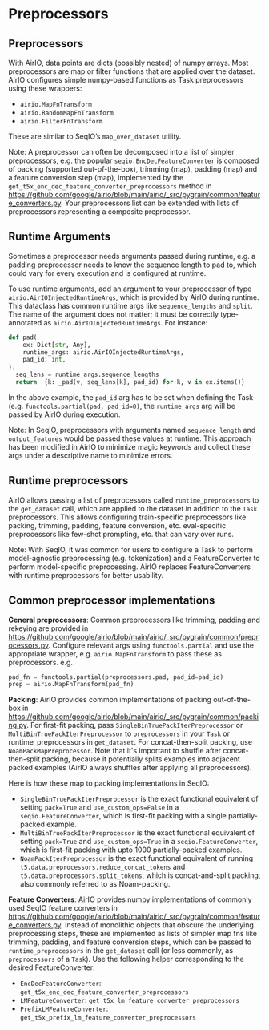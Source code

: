 # Preprocessors

## Preprocessors

With AirIO, data points are dicts (possibly nested) of numpy arrays.
Most preprocessors are map or filter functions that are applied over the
dataset. AirIO configures simple numpy-based functions as Task preprocessors
using these wrappers:

+   `airio.MapFnTransform`
+   `airio.RandomMapFnTransform`
+   `airio.FilterFnTransform`

These are similar to SeqIO’s `map_over_dataset` utility.

Note: A preprocessor can often be decomposed into a list of simpler
preprocessors, e.g. the popular `seqio.EncDecFeatureConverter` is composed of
packing (supported out-of-the-box), trimming (map), padding (map) and a feature
conversion step (map), implemented by the
`get_t5x_enc_dec_feature_converter_preprocessors` method in
https://github.com/google/airio/blob/main/airio/_src/pygrain/common/feature_converters.py.
Your preprocessors list can be extended with lists of preprocessors representing
a composite preprocessor.

## Runtime Arguments

Sometimes a preprocessor needs arguments passed during runtime, e.g. a padding
preprocessor needs to know the sequence length to pad to, which could vary for
every execution and is configured at runtime.

To use runtime arguments, add an argument to your preprocessor of type
`airio.AirIOInjectedRuntimeArgs`, which is provided by AirIO during runtime.
This dataclass has common runtime args like `sequence_lengths` and `split`. The
name of the argument does not matter; it must be correctly type-annotated as
`airio.AirIOInjectedRuntimeArgs`. For instance:

```python
def pad(
    ex: Dict[str, Any],
    runtime_args: airio.AirIOInjectedRuntimeArgs,
    pad_id: int,
):
  seq_lens = runtime_args.sequence_lengths
  return  {k: _pad(v, seq_lens[k], pad_id) for k, v in ex.items()}
```

In the above example, the `pad_id` arg has to be set when defining the Task
(e.g. `functools.partial(pad, pad_id=0)`, the `runtime_args` arg will be passed
by AirIO during execution.

Note: In SeqIO, preprocessors with arguments named `sequence_length` and
`output_features` would be passed these values at runtime. This approach has
been modified in AirIO to minimize magic keywords and collect these args under
a descriptive name to minimize errors.

## Runtime preprocessors

AirIO allows passing a list of preprocessors called `runtime_preprocessors` to
the `get_dataset` call, which are applied to the dataset in addition to the
`Task` preprocessors. This allows configuring train-specific preprocessors like
packing, trimming, padding, feature conversion, etc. eval-specific preprocessors
like few-shot prompting, etc. that can vary over runs.

Note: With SeqIO, it was common for users to configure a Task to perform
model-agnostic preprocessing (e.g. tokenization) and a FeatureConverter to
perform model-specific preprocessing. AirIO replaces FeatureConverters with
runtime preprocessors for better usability.

## Common preprocessor implementations

**General preprocessors**: Common preprocessors like trimming, padding and
rekeying are provided in
https://github.com/google/airio/blob/main/airio/_src/pygrain/common/preprocessors.py.
Configure relevant args using `functools.partial` and use the appropriate
wrapper, e.g. `airio.MapFnTransform` to pass these as preprocessors. e.g.

```python
pad_fn = functools.partial(preprocessors.pad, pad_id=pad_id)
prep = airio.MapFnTransform(pad_fn)
```

**Packing**: AirIO provides common implementations of packing out-of-the-box in
https://github.com/google/airio/blob/main/airio/_src/pygrain/common/packing.py.
For first-fit packing, pass `SingleBinTruePackIterPreprocessor` or
`MultiBinTruePackIterPreprocessor` to `preprocessors` in your `Task` or
runtime_preprocessors in `get_dataset`. For concat-then-split packing, use
`NoamPackMapPreprocessor`. Note that it's important to shuffle after
concat-then-split packing, because it potentially splits examples into adjacent
packed examples (AirIO always shuffles after applying all preprocessors).

Here is how these map to packing implementations in SeqIO:

+   `SingleBinTruePackIterPreprocessor` is the exact functional equivalent of
    setting `pack=True` and `use_custom_ops=False` in a
    `seqio.FeatureConverter`, which is first-fit packing with a single
    partially-packed example.
+   `MultiBinTruePackIterPreprocessor` is the exact functional equivalent of
    setting `pack=True` and `use_custom_ops=True` in a `seqio.FeatureConverter`,
    which is first-fit packing with upto 1000 partially-packed examples.
+   `NoamPackIterPreprocessor` is the exact functional equivalent of running
    `t5.data.preprocessors.reduce_concat_tokens` and
    `t5.data.preprocessors.split_tokens`, which is concat-and-split packing,
    also commonly referred to as Noam-packing.

**Feature Converters**: AirIO provides numpy implementations of commonly used
SeqIO feature converters in
https://github.com/google/airio/blob/main/airio/_src/pygrain/common/feature_converters.py.
Instead of monolithic objects that obscure the underlying preprocessing steps,
these are implemented as lists of simpler map fns like trimming, padding, and
feature conversion steps, which can be passed to `runtime_preprocessors` in the
`get_dataset` call (or less commonly, as `preprocessors` of a `Task`). Use the
following helper corresponding to the desired FeatureConverter:

+   `EncDecFeatureConverter`: `get_t5x_enc_dec_feature_converter_preprocessors`
+   `LMFeatureConverter`: `get_t5x_lm_feature_converter_preprocessors`
+   `PrefixLMFeatureConverter`:
    `get_t5x_prefix_lm_feature_converter_preprocessors`
